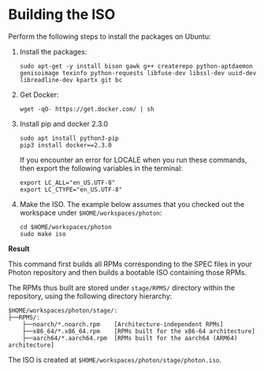 # Building the ISO

Perform the following steps to install the packages on Ubuntu: 

1. Install the packages: 

    ```
    sudo apt-get -y install bison gawk g++ createrepo python-aptdaemon genisoimage texinfo python-requests libfuse-dev libssl-dev uuid-dev libreadline-dev kpartx git bc
    ```

1. Get Docker:

    ```
    wget -qO- https://get.docker.com/ | sh
    ```

1. Install pip and docker 2.3.0 
   
    ```
    sudo apt install python3-pip
    pip3 install docker==2.3.0
    ```
    
    If you encounter an error for LOCALE when you run these commands, then export the following variables in the terminal:
    
    ```
    export LC_ALL="en_US.UTF-8"
    export LC_CTYPE="en_US.UTF-8"
    ```

1. Make the ISO. The example below assumes that you checked out the workspace under `$HOME/workspaces/photon`:
    ```
    cd $HOME/workspaces/photon
    sudo make iso
    ```
    
**Result**

This command first builds all RPMs corresponding to the SPEC files in your Photon repository and then builds a bootable ISO containing those RPMs.


The RPMs thus built are stored under `stage/RPMS/` directory within the repository, using the following directory hierarchy:

```
$HOME/workspaces/photon/stage/:
├──RPMS/:
    ├──noarch/*.noarch.rpm    [Architecture-independent RPMs]
    ├──x86_64/*.x86_64.rpm    [RPMs built for the x86-64 architecture]
    ├──aarch64/*.aarch64.rpm  [RPMs built for the aarch64 (ARM64) architecture]
```

The ISO is created at `$HOME/workspaces/photon/stage/photon.iso`.
